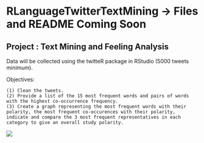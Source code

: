 # RLanguageTwitterTextMining -> Files and README Coming Soon

## Project : Text Mining and Feeling Analysis

Data will be collected using the twitteR package in RStudio (5000 tweets minimum).

Objectives: 

    (1) Clean the tweets. 
    (2) Provide a list of the 15 most frequent words and pairs of words with the highest co-occurrence frequency. 
    (3) Create a graph representing the most frequent words with their polarity, the most frequent co-occurences with their polarity, indicate and compare the 3 most frequent representatives in each category to give an overall study polarity.


![](https://s27.postimg.org/gnrthvyk3/sans.png)
